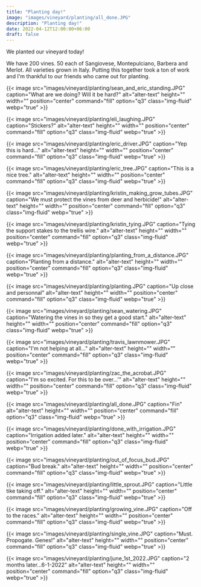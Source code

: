 ```yaml
---
title: "Planting day!"
image: "images/vineyard/planting/all_done.JPG"
description: "Planting day!"
date: 2022-04-12T12:00:00+06:00
draft: false
---
```


We planted our vineyard today!

We have 200 vines. 50 each of Sangiovese, Montepulciano, Barbera and Merlot. All varieties grown in Italy. Putting this together took a ton of work and I'm thankful to our friends who came out for planting. 

{{< image src="images/vineyard/planting/sean_and_eric_standing.JPG" caption="What are we doing? Will it be hard?" alt="alter-text" height="" width="" position="center" command="fill" option="q3" class="img-fluid" webp="true" >}}

{{< image src="images/vineyard/planting/eli_laughing.JPG" caption="Stickers?" alt="alter-text" height="" width="" position="center" command="fill" option="q3" class="img-fluid" webp="true" >}}

{{< image src="images/vineyard/planting/eric_driver.JPG" caption="Yep this is hard..." alt="alter-text" height="" width="" position="center" command="fill" option="q3" class="img-fluid" webp="true" >}}

{{< image src="images/vineyard/planting/eric_tree.JPG" caption="This is a nice tree." alt="alter-text" height="" width="" position="center" command="fill" option="q3" class="img-fluid" webp="true" >}}

{{< image src="images/vineyard/planting/kristin_making_grow_tubes.JPG" caption="We must protect the vines from deer and herbicide!" alt="alter-text" height="" width="" position="center" command="fill" option="q3" class="img-fluid" webp="true" >}}

{{< image src="images/vineyard/planting/kristin_tying.JPG" caption="Tying the support stakes to the trellis wire." alt="alter-text" height="" width="" position="center" command="fill" option="q3" class="img-fluid" webp="true" >}}

{{< image src="images/vineyard/planting/planting_from_a_distance.JPG" caption="Planting from a distance." alt="alter-text" height="" width="" position="center" command="fill" option="q3" class="img-fluid" webp="true" >}}

{{< image src="images/vineyard/planting/planting.JPG" caption="Up close and personnal" alt="alter-text" height="" width="" position="center" command="fill" option="q3" class="img-fluid" webp="true" >}}

{{< image src="images/vineyard/planting/sean_watering.JPG" caption="Watering the vines in so they get a good start." alt="alter-text" height="" width="" position="center" command="fill" option="q3" class="img-fluid" webp="true" >}}

{{< image src="images/vineyard/planting/travis_lawnmower.JPG" caption="I'm not helping at all..." alt="alter-text" height="" width="" position="center" command="fill" option="q3" class="img-fluid" webp="true" >}}

{{< image src="images/vineyard/planting/zac_the_acrobat.JPG" caption="I'm so excited. For this to be over...'" alt="alter-text" height="" width="" position="center" command="fill" option="q3" class="img-fluid" webp="true" >}}

{{< image src="images/vineyard/planting/all_done.JPG" caption="Fin" alt="alter-text" height="" width="" position="center" command="fill" option="q3" class="img-fluid" webp="true" >}}

{{< image src="images/vineyard/planting/done_with_irrigation.JPG" caption="Irrigation added later." alt="alter-text" height="" width="" position="center" command="fill" option="q3" class="img-fluid" webp="true" >}}

{{< image src="images/vineyard/planting/out_of_focus_bud.JPG" caption="Bud break." alt="alter-text" height="" width="" position="center" command="fill" option="q3" class="img-fluid" webp="true" >}}

{{< image src="images/vineyard/planting/little_sprout.JPG" caption="Little tike taking off." alt="alter-text" height="" width="" position="center" command="fill" option="q3" class="img-fluid" webp="true" >}}

{{< image src="images/vineyard/planting/growing_vine.JPG" caption="Off to the races." alt="alter-text" height="" width="" position="center" command="fill" option="q3" class="img-fluid" webp="true" >}}


{{< image src="images/vineyard/planting/single_vine.JPG" caption="Must. Propogate. Genes!" alt="alter-text" height="" width="" position="center" command="fill" option="q3" class="img-fluid" webp="true" >}}


{{< image src="images/vineyard/planting/june_1st_2022.JPG" caption="2 months later...6-1-2022" alt="alter-text" height="" width="" position="center" command="fill" option="q3" class="img-fluid" webp="true" >}}
